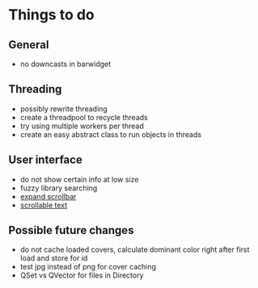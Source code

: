 # Things to do

## General
- no downcasts in barwidget

## Threading
- possibly rewrite threading
- create a threadpool to recycle threads
- try using multiple workers per thread
- create an easy abstract class to run objects in threads
  
## User interface
- do not show certain info at low size
- fuzzy library searching
- [expand scrollbar](https://stackoverflow.com/a/23677355/7057528)
- [scrollable text](https://stackoverflow.com/a/10655396/7057528)

## Possible future changes
- do not cache loaded covers, calculate dominant color right after first load and store for id
- test jpg instead of png for cover caching
- QSet vs QVector for files in Directory